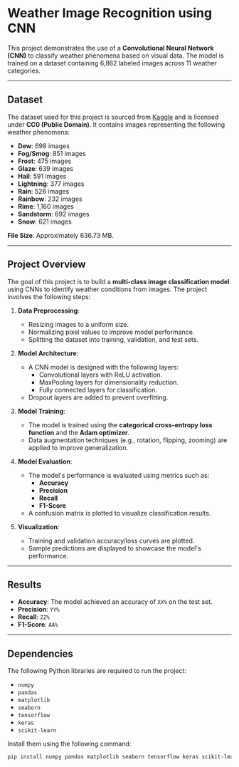 # Weather Image Recognition using CNN

This project demonstrates the use of a **Convolutional Neural Network (CNN)** to classify weather phenomena based on visual data. The model is trained on a dataset containing 6,862 labeled images across 11 weather categories.

---

## Dataset

The dataset used for this project is sourced from [Kaggle](https://www.kaggle.com/datasets/jehanbhathena/weather-dataset?resource=download) and is licensed under **CC0 (Public Domain)**. It contains images representing the following weather phenomena:

- **Dew**: 698 images
- **Fog/Smog**: 851 images
- **Frost**: 475 images
- **Glaze**: 639 images
- **Hail**: 591 images
- **Lightning**: 377 images
- **Rain**: 526 images
- **Rainbow**: 232 images
- **Rime**: 1,160 images
- **Sandstorm**: 692 images
- **Snow**: 621 images

**File Size**: Approximately 636.73 MB.

---

## Project Overview

The goal of this project is to build a **multi-class image classification model** using CNNs to identify weather conditions from images. The project involves the following steps:

1. **Data Preprocessing**:
   - Resizing images to a uniform size.
   - Normalizing pixel values to improve model performance.
   - Splitting the dataset into training, validation, and test sets.

2. **Model Architecture**:
   - A CNN model is designed with the following layers:
     - Convolutional layers with ReLU activation.
     - MaxPooling layers for dimensionality reduction.
     - Fully connected layers for classification.
   - Dropout layers are added to prevent overfitting.

3. **Model Training**:
   - The model is trained using the **categorical cross-entropy loss function** and the **Adam optimizer**.
   - Data augmentation techniques (e.g., rotation, flipping, zooming) are applied to improve generalization.

4. **Model Evaluation**:
   - The model's performance is evaluated using metrics such as:
     - **Accuracy**
     - **Precision**
     - **Recall**
     - **F1-Score**
   - A confusion matrix is plotted to visualize classification results.

5. **Visualization**:
   - Training and validation accuracy/loss curves are plotted.
   - Sample predictions are displayed to showcase the model's performance.

---

## Results 

- **Accuracy**: The model achieved an accuracy of `XX%` on the test set.
- **Precision**: `YY%`
- **Recall**: `ZZ%`
- **F1-Score**: `AA%`

---

## Dependencies

The following Python libraries are required to run the project:

- `numpy`
- `pandas`
- `matplotlib`
- `seaborn`
- `tensorflow`
- `keras`
- `scikit-learn`

Install them using the following command:

```bash
pip install numpy pandas matplotlib seaborn tensorflow keras scikit-learn